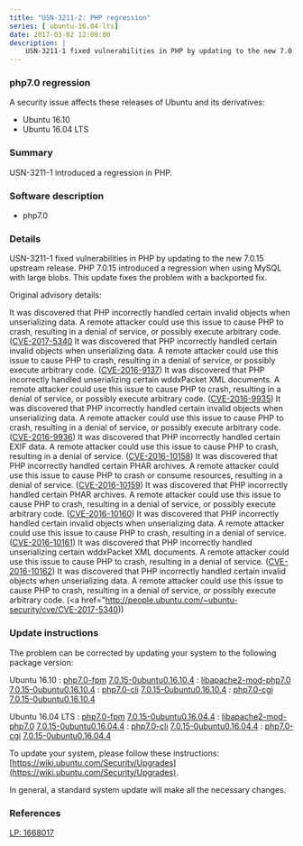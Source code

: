 ```yaml
---
title: "USN-3211-2: PHP regression"
series: [ ubuntu-16.04-lts]
date: 2017-03-02 12:00:00
description: |
    USN-3211-1 fixed vulnerabilities in PHP by updating to the new 7.0.15 upstream release. PHP 7.0.15 introduced a regression when using MySQL with large blobs. This update fixes the problem with a backported fix.
--- 
```

 
### php7.0 regression

A security issue affects these releases of Ubuntu and its derivatives:

* Ubuntu 16.10
* Ubuntu 16.04 LTS

### Summary

USN-3211-1 introduced a regression in PHP. 

### Software description

* php7.0 

### Details

USN-3211-1 fixed vulnerabilities in PHP by updating to the new 7.0.15 upstream release. PHP 7.0.15 introduced a regression when using MySQL with large blobs. This update fixes the problem with a backported fix.

Original advisory details:

 It was discovered that PHP incorrectly handled certain invalid objects when unserializing data. A remote attacker could use this issue to cause PHP to crash, resulting in a denial of service, or possibly execute arbitrary code. ([CVE-2017-5340](http://people.ubuntu.com/~ubuntu-security/cve/CVE-2016-7479">CVE-2016-7479</a>) It was discovered that PHP incorrectly handled certain invalid objects when unserializing data. A remote attacker could use this issue to cause PHP to crash, resulting in a denial of service, or possibly execute arbitrary code. (<a href="http://people.ubuntu.com/~ubuntu-security/cve/CVE-2016-9137">CVE-2016-9137</a>) It was discovered that PHP incorrectly handled unserializing certain wddxPacket XML documents. A remote attacker could use this issue to cause PHP to crash, resulting in a denial of service, or possibly execute arbitrary code. (<a href="http://people.ubuntu.com/~ubuntu-security/cve/CVE-2016-9935">CVE-2016-9935</a>) It was discovered that PHP incorrectly handled certain invalid objects when unserializing data. A remote attacker could use this issue to cause PHP to crash, resulting in a denial of service, or possibly execute arbitrary code. (<a href="http://people.ubuntu.com/~ubuntu-security/cve/CVE-2016-9936">CVE-2016-9936</a>) It was discovered that PHP incorrectly handled certain EXIF data. A remote attacker could use this issue to cause PHP to crash, resulting in a denial of service. (<a href="http://people.ubuntu.com/~ubuntu-security/cve/CVE-2016-10158">CVE-2016-10158</a>) It was discovered that PHP incorrectly handled certain PHAR archives. A remote attacker could use this issue to cause PHP to crash or consume resources, resulting in a denial of service. (<a href="http://people.ubuntu.com/~ubuntu-security/cve/CVE-2016-10159">CVE-2016-10159</a>) It was discovered that PHP incorrectly handled certain PHAR archives. A remote attacker could use this issue to cause PHP to crash, resulting in a denial of service, or possibly execute arbitrary code. (<a href="http://people.ubuntu.com/~ubuntu-security/cve/CVE-2016-10160">CVE-2016-10160</a>) It was discovered that PHP incorrectly handled certain invalid objects when unserializing data. A remote attacker could use this issue to cause PHP to crash, resulting in a denial of service. (<a href="http://people.ubuntu.com/~ubuntu-security/cve/CVE-2016-10161">CVE-2016-10161</a>) It was discovered that PHP incorrectly handled unserializing certain wddxPacket XML documents. A remote attacker could use this issue to cause PHP to crash, resulting in a denial of service. (<a href="http://people.ubuntu.com/~ubuntu-security/cve/CVE-2016-10162">CVE-2016-10162</a>) It was discovered that PHP incorrectly handled certain invalid objects when unserializing data. A remote attacker could use this issue to cause PHP to crash, resulting in a denial of service, or possibly execute arbitrary code. (<a href="http://people.ubuntu.com/~ubuntu-security/cve/CVE-2017-5340)) 

### Update instructions

The problem can be corrected by updating your system to the following package version:

Ubuntu 16.10
 : [php7.0-fpm](https://launchpad.net/ubuntu/+source/php7.0) <span> [7.0.15-0ubuntu0.16.10.4](https://launchpad.net/ubuntu/+source/php7.0/7.0.15-0ubuntu0.16.10.4) </span> 
 : [libapache2-mod-php7.0](https://launchpad.net/ubuntu/+source/php7.0) <span> [7.0.15-0ubuntu0.16.10.4](https://launchpad.net/ubuntu/+source/php7.0/7.0.15-0ubuntu0.16.10.4) </span> 
 : [php7.0-cli](https://launchpad.net/ubuntu/+source/php7.0) <span> [7.0.15-0ubuntu0.16.10.4](https://launchpad.net/ubuntu/+source/php7.0/7.0.15-0ubuntu0.16.10.4) </span> 
 : [php7.0-cgi](https://launchpad.net/ubuntu/+source/php7.0) <span> [7.0.15-0ubuntu0.16.10.4](https://launchpad.net/ubuntu/+source/php7.0/7.0.15-0ubuntu0.16.10.4) </span> 

Ubuntu 16.04 LTS
 : [php7.0-fpm](https://launchpad.net/ubuntu/+source/php7.0) <span> [7.0.15-0ubuntu0.16.04.4](https://launchpad.net/ubuntu/+source/php7.0/7.0.15-0ubuntu0.16.04.4) </span> 
 : [libapache2-mod-php7.0](https://launchpad.net/ubuntu/+source/php7.0) <span> [7.0.15-0ubuntu0.16.04.4](https://launchpad.net/ubuntu/+source/php7.0/7.0.15-0ubuntu0.16.04.4) </span> 
 : [php7.0-cli](https://launchpad.net/ubuntu/+source/php7.0) <span> [7.0.15-0ubuntu0.16.04.4](https://launchpad.net/ubuntu/+source/php7.0/7.0.15-0ubuntu0.16.04.4) </span> 
 : [php7.0-cgi](https://launchpad.net/ubuntu/+source/php7.0) <span> [7.0.15-0ubuntu0.16.04.4](https://launchpad.net/ubuntu/+source/php7.0/7.0.15-0ubuntu0.16.04.4) </span> 

To update your system, please follow these instructions: [https://wiki.ubuntu.com/Security/Upgrades](https://wiki.ubuntu.com/Security/Upgrades).

In general, a standard system update will make all the necessary changes. 

### References

 [LP: 1668017](https://launchpad.net/bugs/1668017)
 
